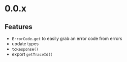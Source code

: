 # 0.0.x

## Features

- `ErrorCode.get` to easily grab an error code from errors
- update types
- `toResponse()`
- export `getTraceId()`
